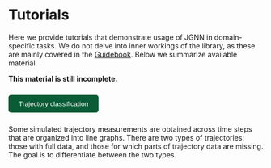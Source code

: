 # Tutorials

Here we provide tutorials that demonstrate usage of JGNN in domain-specific tasks.
We do not delve into inner workings of the library,
as these are mainly covered in the [Guidebook](https://mklab-iti.github.io/JGNN/).
Below we summarize available material.

**This material is still incomplete.**


<a href="trajectories.md" style="text-decoration: none;">
  <button style="background-color: #0A5C36; color: white; padding: 10px 20px; margin-bottom:10px; margin-top:10px; border: none; border-radius: 5px; cursor: pointer;">
    Trajectory classification
  </button>
</a>

Some simulated trajectory measurements are obtained across time steps
that are organized into line graphs. There are two types of trajectories:
those with full data, and those for which parts of trajectory data are missing.
The goal is to differentiate between the two types.

